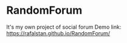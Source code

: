 # RandomForum
It's my own project of social forum
Demo link:
https://rafalstan.github.io/RandomForum/
